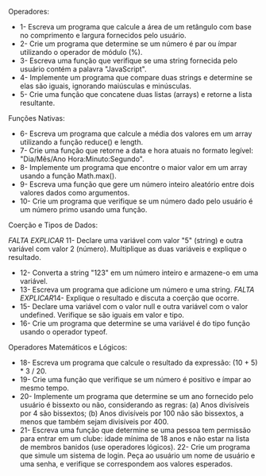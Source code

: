 Operadores:

* 1- Escreva um programa que calcule a área de um retângulo com base no comprimento e largura fornecidos pelo usuário.
* 2- Crie um programa que determine se um número é par ou ímpar utilizando o operador de módulo (%).
* 3- Escreva uma função que verifique se uma string fornecida pelo usuário contém a palavra "JavaScript".
* 4- Implemente um programa que compare duas strings e determine se elas são iguais, ignorando maiúsculas e minúsculas.
* 5- Crie uma função que concatene duas listas (arrays) e retorne a lista resultante.

Funções Nativas:

* 6- Escreva um programa que calcule a média dos valores em um array utilizando a função reduce() e length.
* 7- Crie uma função que retorne a data e hora atuais no formato legível: "Dia/Mês/Ano Hora:Minuto:Segundo".
* 8- Implemente um programa que encontre o maior valor em um array usando a função Math.max().
* 9- Escreva uma função que gere um número inteiro aleatório entre dois valores dados como argumentos.
* 10- Crie um programa que verifique se um número dado pelo usuário é um número primo usando uma função.

Coerção e Tipos de Dados:

*FALTA EXPLICAR* 11- Declare uma variável com valor "5" (string) e outra variável com valor 2 (número). Multiplique as duas variáveis e explique o resultado.
* 12- Converta a string "123" em um número inteiro e armazene-o em uma variável.
* 13- Escreva um programa que adicione um número e uma string. 
*FALTA EXPLICAR*14- Explique o resultado e discuta a coerção que ocorre.
* 15- Declare uma variável com o valor null e outra variável com o valor undefined. Verifique se são iguais em valor e tipo.
* 16- Crie um programa que determine se uma variável é do tipo função usando o operador typeof.

Operadores Matemáticos e Lógicos:

* 18- Escreva um programa que calcule o resultado da expressão: (10 + 5) * 3 / 20.
* 19- Crie uma função que verifique se um número é positivo e ímpar ao mesmo tempo.
* 20- Implemente um programa que determine se um ano fornecido pelo usuário é bissexto ou não, considerando as regras: (a) Anos divisíveis por 4 são bissextos; (b) Anos divisíveis por 100 não são bissextos, a menos que também sejam divisíveis por 400.
* 21- Escreva uma função que determine se uma pessoa tem permissão para entrar em um clube: idade mínima de 18 anos e não estar na lista de membros banidos (use operadores lógicos).
22- Crie um programa que simule um sistema de login. Peça ao usuário um nome de usuário e uma senha, e verifique se correspondem aos valores esperados.